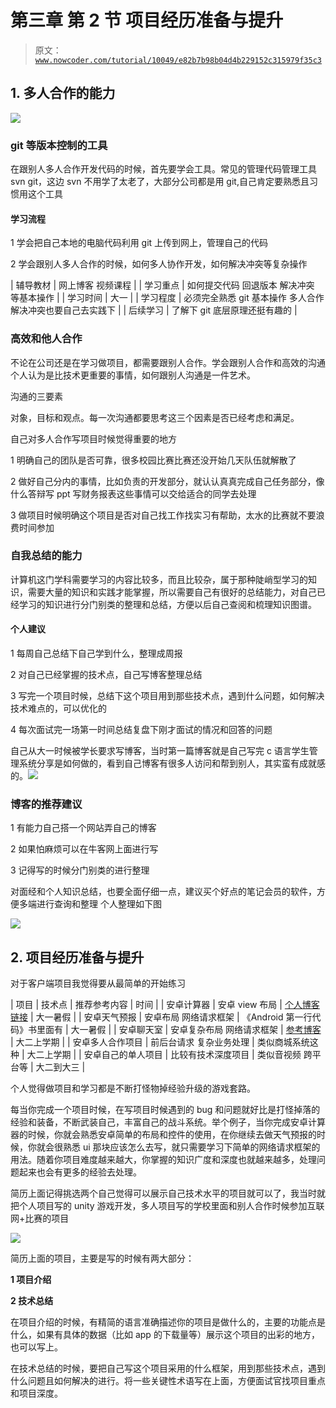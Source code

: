 # 第三章 第 2 节 项目经历准备与提升

> 原文：[`www.nowcoder.com/tutorial/10049/e82b7b98b04d4b229152c315979f35c3`](https://www.nowcoder.com/tutorial/10049/e82b7b98b04d4b229152c315979f35c3)

## 1\. 多人合作的能力

![](img/d462da565fabe48975275e94f2ee2746.png)

### git 等版本控制的工具

在跟别人多人合作开发代码的时候，首先要学会工具。常见的管理代码管理工具 svn git，这边 svn 不用学了太老了，大部分公司都是用 git,自己肯定要熟悉且习惯用这个工具

#### 学习流程

1 学会把自己本地的电脑代码利用 git 上传到网上，管理自己的代码

2 学会跟别人多人合作的时候，如何多人协作开发，如何解决冲突等复杂操作

| 辅导教材 | 网上博客 视频课程 |
| 学习重点 | 如何提交代码 回退版本 解决冲突 等基本操作 |
| 学习时间 | 大一 |
| 学习程度 | 必须完全熟悉 git 基本操作 多人合作解决冲突也要自己去实践下 |
| 后续学习 | 了解下 git 底层原理还挺有趣的 |

### 高效和他人合作

不论在公司还是在学习做项目，都需要跟别人合作。学会跟别人合作和高效的沟通个人认为是比技术更重要的事情，如何跟别人沟通是一件艺术。

沟通的三要素

对象，目标和观点。每一次沟通都要思考这三个因素是否已经考虑和满足。

自己对多人合作写项目时候觉得重要的地方

1 明确自己的团队是否可靠，很多校园比赛比赛还没开始几天队伍就解散了

2 做好自己分内的事情，比如负责的开发部分，就认认真真完成自己任务部分，像什么答辩写 ppt 写财务报表这些事情可以交给适合的同学去处理

3 做项目时候明确这个项目是否对自己找工作找实习有帮助，太水的比赛就不要浪费时间参加

### 自我总结的能力

计算机这门学科需要学习的内容比较多，而且比较杂，属于那种陡峭型学习的知识，需要大量的知识和实践才能掌握，所以需要自己有很好的总结能力，对自己已经学习的知识进行分门别类的整理和总结，方便以后自己查阅和梳理知识图谱。

#### 个人建议

1 每周自己总结下自己学到什么，整理成周报

2 对自己已经掌握的技术点，自己写博客整理总结

3 写完一个项目时候，总结下这个项目用到那些技术点，遇到什么问题，如何解决技术难点的，可以优化的

4 每次面试完一场第一时间总结复盘下刚才面试的情况和回答的问题

自己从大一时候被学长要求写博客，当时第一篇博客就是自己写完 c 语言学生管理系统分享是如何做的，看到自己博客有很多人访问和帮到别人，其实蛮有成就感的。![](img/884a7cccd476e3df3035f8ae895c0a56.png)

### 博客的推荐建议

1 有能力自己搭一个网站弄自己的博客

2 如果怕麻烦可以在牛客网上面进行写

3 记得写的时候分门别类的进行整理

对面经和个人知识总结，也要全面仔细一点，建议买个好点的笔记会员的软件，方便多端进行查询和整理 个人整理如下图

![](img/c542080a6f2f541482ac6726608c0f71.png)

## 2\. 项目经历准备与提升

对于客户端项目我觉得要从最简单的开始练习

| 项目 | 技术点 | 推荐参考内容 | 时间 |
| 安卓计算器 | 安卓 view 布局 | [个人博客链接](https://blog.csdn.net/sakurakider/article/details/76283801) | 大一暑假 |
| 安卓天气预报 | 安卓布局 网络请求框架 | 《Android 第一行代码》书里面有 | 大一暑假 |
| 安卓聊天室 | 安卓复杂布局 网络请求框架 | [参考博客](https://blog.csdn.net/qq_38499859/article/details/77823316) | 大二上学期 |
| 安卓多人合作项目 | 前后台请求 复杂业务处理 | 类似商城系统这种 | 大二上学期 |
| 安卓自己的单人项目 | 比较有技术深度项目 | 类似音视频 跨平台等 | 大二到大三 |

个人觉得做项目和学习都是不断打怪物掉经验升级的游戏套路。

每当你完成一个项目时候，在写项目时候遇到的 bug 和问题就好比是打怪掉落的经验和装备，不断武装自己，丰富自己的战斗系统。举个例子，当你完成安卓计算器的时候，你就会熟悉安卓简单的布局和控件的使用，在你继续去做天气预报的时候，你就会很熟悉 ui 那块应该怎么去写，就只需要学习下简单的网络请求框架的用法。随着你项目难度越来越大，你掌握的知识广度和深度也就越来越多，处理问题起来也会有更多的经验去处理。

简历上面记得挑选两个自己觉得可以展示自己技术水平的项目就可以了，我当时就把个人项目写的 unity 游戏开发，多人项目写的学校里面和别人合作时候参加互联网+比赛的项目

![](img/9d008cef121215f05706ebdc1ccd07cd.png)

简历上面的项目，主要是写的时候有两大部分：

**1 项目介绍**

**2 技术总结**

在项目介绍的时候，有精简的语言准确描述你的项目是做什么的，主要的功能点是什么，如果有具体的数据（比如 app 的下载量等）展示这个项目的出彩的地方，也可以写上。

在技术总结的时候，要把自己写这个项目采用的什么框架，用到那些技术点，遇到什么问题且如何解决的进行。将一些关键性术语写在上面，方便面试官找项目重点和项目深度。